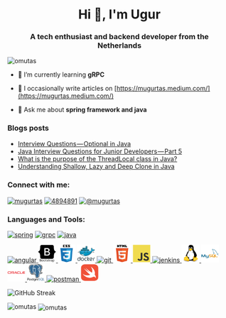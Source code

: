 <h1 align="center">Hi 👋, I'm Ugur</h1>
<h3 align="center">A tech enthusiast and backend developer from the Netherlands</h3>

<p align="left"> <img src="https://komarev.com/ghpvc/?username=omutas&label=Profile%20views&color=0e75b6&style=flat" alt="omutas" /> </p>

- 🌱 I’m currently learning **gRPC**

- 📝 I occasionally write articles on [https://mugurtas.medium.com/](https://mugurtas.medium.com/)

- 💬 Ask me about **spring framework and java**

### Blogs posts
<!-- BLOG-POST-LIST:START -->
- [Interview Questions — Optional in Java](https://medium.com/codimis/interview-questions-optional-in-java-e741df9ef5dd?source=rss-bdbfdefc7338------2)
- [Java Interview Questions for Junior Developers — Part 5](https://medium.com/codimis/java-interview-questions-for-junior-developers-part-5-c12a52e3af15?source=rss-bdbfdefc7338------2)
- [What is the purpose of the ThreadLocal class in Java?](https://medium.com/codimis/what-is-the-purpose-of-the-threadlocal-class-in-java-863ef2505e33?source=rss-bdbfdefc7338------2)
- [Understanding Shallow, Lazy and Deep Clone in Java](https://medium.com/codimis/understanding-shallow-lazy-and-deep-clone-in-java-b86c802025f6?source=rss-bdbfdefc7338------2)
<!-- BLOG-POST-LIST:END -->

<h3 align="left">Connect with me:</h3>
<p align="left">
<a href="https://linkedin.com/in/mugurtas" target="blank"><img align="center" src="https://raw.githubusercontent.com/rahuldkjain/github-profile-readme-generator/master/src/images/icons/Social/linked-in-alt.svg" alt="mugurtas" height="30" width="40" /></a>
<a href="https://stackoverflow.com/users/4894891" target="blank"><img align="center" src="https://raw.githubusercontent.com/rahuldkjain/github-profile-readme-generator/master/src/images/icons/Social/stack-overflow.svg" alt="4894891" height="30" width="40" /></a>
<a href="https://medium.com/@mugurtas" target="blank"><img align="center" src="https://raw.githubusercontent.com/rahuldkjain/github-profile-readme-generator/master/src/images/icons/Social/medium.svg" alt="@mugurtas" height="30" width="40" /></a>
</p>

<h3 align="left">Languages and Tools:</h3>

[<img src="https://img.icons8.com/color/144/000000/spring-logo.png" alt="spring" width="100">](https://spring.io/)
[<img src="https://cncf-branding.netlify.app/img/projects/grpc/icon/color/grpc-icon-color.png" alt="grpc" width="100">](https://grpc.io/)
[<img src="https://cdn.iconscout.com/icon/free/png-128/java-2038875-1720088.png" alt="java" width="100">](https://docs.oracle.com/en/java/)
<p align="left"> <a href="https://angular.io" target="_blank" rel="noreferrer"> <img src="https://angular.io/assets/images/logos/angular/angular.svg" alt="angular" width="40" height="40"/> </a> <a href="https://getbootstrap.com" target="_blank" rel="noreferrer"> <img src="https://raw.githubusercontent.com/devicons/devicon/master/icons/bootstrap/bootstrap-plain-wordmark.svg" alt="bootstrap" width="40" height="40"/> </a> <a href="https://www.w3schools.com/css/" target="_blank" rel="noreferrer"> <img src="https://raw.githubusercontent.com/devicons/devicon/master/icons/css3/css3-original-wordmark.svg" alt="css3" width="40" height="40"/> </a> <a href="https://www.docker.com/" target="_blank" rel="noreferrer"> <img src="https://raw.githubusercontent.com/devicons/devicon/master/icons/docker/docker-original-wordmark.svg" alt="docker" width="40" height="40"/> </a> <a href="https://git-scm.com/" target="_blank" rel="noreferrer"> <img src="https://www.vectorlogo.zone/logos/git-scm/git-scm-icon.svg" alt="git" width="40" height="40"/> </a> <a href="https://www.w3.org/html/" target="_blank" rel="noreferrer"> <img src="https://raw.githubusercontent.com/devicons/devicon/master/icons/html5/html5-original-wordmark.svg" alt="html5" width="40" height="40"/> </a> <a href="https://developer.mozilla.org/en-US/docs/Web/JavaScript" target="_blank" rel="noreferrer"> <img src="https://raw.githubusercontent.com/devicons/devicon/master/icons/javascript/javascript-original.svg" alt="javascript" width="40" height="40"/> </a> <a href="https://www.jenkins.io" target="_blank" rel="noreferrer"> <img src="https://www.vectorlogo.zone/logos/jenkins/jenkins-icon.svg" alt="jenkins" width="40" height="40"/> </a> <a href="https://www.linux.org/" target="_blank" rel="noreferrer"> <img src="https://raw.githubusercontent.com/devicons/devicon/master/icons/linux/linux-original.svg" alt="linux" width="40" height="40"/> </a> <a href="https://www.mysql.com/" target="_blank" rel="noreferrer"> <img src="https://raw.githubusercontent.com/devicons/devicon/master/icons/mysql/mysql-original-wordmark.svg" alt="mysql" width="40" height="40"/> </a> <a href="https://www.oracle.com/" target="_blank" rel="noreferrer"> <img src="https://raw.githubusercontent.com/devicons/devicon/master/icons/oracle/oracle-original.svg" alt="oracle" width="40" height="40"/> </a> <a href="https://www.postgresql.org" target="_blank" rel="noreferrer"> <img src="https://raw.githubusercontent.com/devicons/devicon/master/icons/postgresql/postgresql-original-wordmark.svg" alt="postgresql" width="40" height="40"/> </a> <a href="https://postman.com" target="_blank" rel="noreferrer"> <img src="https://www.vectorlogo.zone/logos/getpostman/getpostman-icon.svg" alt="postman" width="40" height="40"/> </a> <a href="https://developer.apple.com/swift/" target="_blank" rel="noreferrer"> <img src="https://raw.githubusercontent.com/devicons/devicon/master/icons/swift/swift-original.svg" alt="swift" width="40" height="40"/> </a> </p>



![GitHub Streak](http://github-readme-streak-stats.herokuapp.com?user=omutas&theme=gotham&hide_border=true&date_format=M%20j%5B%2C%20Y%5D)
<p><img align="left" src="https://github-readme-stats.vercel.app/api/top-langs?username=omutas&show_icons=true&locale=en&layout=compact" alt="omutas" /></p>

<p>&nbsp;<img align="center" src="https://github-readme-stats.vercel.app/api?username=omutas&show_icons=true&locale=en" alt="omutas" /></p>
